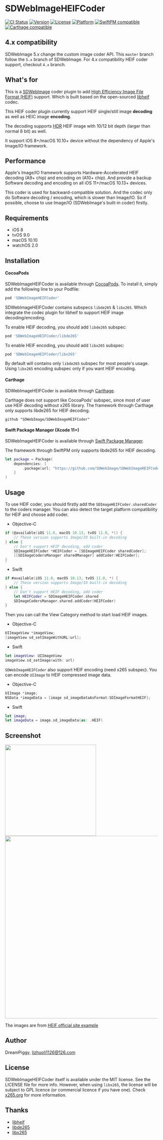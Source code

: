# SDWebImageHEIFCoder

[![CI Status](https://img.shields.io/travis/SDWebImage/SDWebImageHEIFCoder.svg?style=flat)](https://travis-ci.org/SDWebImage/SDWebImageHEIFCoder)
[![Version](https://img.shields.io/cocoapods/v/SDWebImageHEIFCoder.svg?style=flat)](https://cocoapods.org/pods/SDWebImageHEIFCoder)
[![License](https://img.shields.io/cocoapods/l/SDWebImageHEIFCoder.svg?style=flat)](https://cocoapods.org/pods/SDWebImageHEIFCoder)
[![Platform](https://img.shields.io/cocoapods/p/SDWebImageHEIFCoder.svg?style=flat)](https://cocoapods.org/pods/SDWebImageHEIFCoder)
[![SwiftPM compatible](https://img.shields.io/badge/SwiftPM-compatible-brightgreen.svg?style=flat)](https://swift.org/package-manager/)
[![Carthage compatible](https://img.shields.io/badge/Carthage-compatible-4BC51D.svg?style=flat)](https://github.com/SDWebImage/SDWebImageHEIFCoder)

## 4.x compatibility

SDWebImage 5.x change the custom image coder API. This `master` branch follow the `5.x` branch of SDWebImage. For 4.x compatibility HEIF coder support, checkout `4.x` branch.

## What's for

This is a [SDWebImage](https://github.com/rs/SDWebImage) coder plugin to add [High Efficiency Image File Format (HEIF)](http://nokiatech.github.io/heif/index.html) support. Which is built based on the open-sourced [libheif](https://github.com/strukturag/libheif) codec.

This HEIF coder plugin currently support HEIF single/still image **decoding** as well as HEIC image **encoding**.

The decoding supports [HDR](https://en.wikipedia.org/wiki/High-dynamic-range_imaging) HEIF image with 10/12 bit depth (larger than normal 8 bit) as well.

It support iOS 8+/macOS 10.10+ device without the dependency of Apple's Image/IO framework.

## Performance

Apple's Image/IO framework supports Hardware-Accelerated HEIF decoding (A9+ chip) and encoding on (A10+ chip). And provide a backup Software decoding and encoding on all iOS 11+/macOS 10.13+ devices.

This coder is used for backward-compatible solution. And the codec only do Software decoding / encoding, which is slower than Image/IO. So if possible, choose to use Image/IO (SDWebImage's built-in coder) firstly.

## Requirements

+ iOS 8
+ tvOS 9.0
+ macOS 10.10
+ watchOS 2.0

## Installation

#### CocoaPods
SDWebImageHEIFCoder is available through [CocoaPods](https://cocoapods.org). To install
it, simply add the following line to your Podfile:

```ruby
pod 'SDWebImageHEIFCoder'
```

SDWebImageHEIFCoder contains subspecs `libde265` & `libx265`. Which integrate the codec plugin for libheif to support HEIF image decoding/encoding.

To enable HEIF decoding, you should add `libde265` subspec:

```ruby
pod 'SDWebImageHEIFCoder/libde265'
```

To enable HEIF encoding, you should add `libx265` subspec:

```ruby
pod 'SDWebImageHEIFCoder/libx265'
```

By default will contains only `libde265` subspec for most people's usage. Using `libx265` encoding subspec only if you want HEIF encoding.

#### Carthage

SDWebImageHEIFCoder is available through [Carthage](https://github.com/Carthage/Carthage).

Carthage does not support like CocoaPods' subspec, since most of user use HEIF decoding without x265 library. The framework through Carthage only supports libde265 for HEIF decoding.

```
github "SDWebImage/SDWebImageHEIFCoder"
```

#### Swift Package Manager (Xcode 11+)

SDWebImageHEIFCoder is available through [Swift Package Manager](https://swift.org/package-manager).

The framework through SwiftPM only supports libde265 for HEIF decoding.

```swift
let package = Package(
    dependencies: [
        .package(url: "https://github.com/SDWebImage/SDWebImageHEIFCoder.git", from: "0.6")
    ]
)
```

## Usage

To use HEIF coder, you should firstly add the `SDImageHEIFCoder.sharedCoder` to the coders manager. You can also detect the target platform compatibility for HEIF and choose add coder.

+ Objective-C

```objective-c
if (@available(iOS 11.0, macOS 10.13, tvOS 11.0, *)) {
    // These version supports Image/IO built-in decoding
} else {
    // Don't support HEIF decoding, add coder
    SDImageHEIFCoder *HEIFCoder = [SDImageHEIFCoder sharedCoder];
    [[SDImageCodersManager sharedManager] addCoder:HEIFCoder];
}
```

+ Swift

```swift
if #available(iOS 11.0, macOS 10.13, tvOS 11.0, *) {
    // These version supports Image/IO built-in decoding
} else {
    // Don't support HEIF decoding, add coder
    let HEIFCoder = SDImageHEIFCoder.shared
    SDImageCodersManager.shared.addCoder(HEIFCoder)
}
```

Then you can call the View Category method to start load HEIF images.

+ Objective-C

```objective-c
UIImageView *imageView;
[imageView sd_setImageWithURL:url];
```

+ Swift

```swift
let imageView: UIImageView
imageView.sd_setImage(with: url)
```

`SDWebImageHEIFCoder` also support HEIF encoding (need x265 subspec). You can encode `UIImage` to HEIF compressed image data.

+ Objective-C

```objectivec
UIImage *image;
NSData *imageData = [image sd_imageDataAsFormat:SDImageFormatHEIF];
```

+ Swift

```swift
let image;
let imageData = image.sd_imageData(as: .HEIF)
```

## Screenshot

<img src="https://raw.githubusercontent.com/SDWebImage/SDWebImageHEIFCoder/master/Example/Screenshot/HEIFDemo.png" width="300" />
<img src="https://raw.githubusercontent.com/SDWebImage/SDWebImageHEIFCoder/master/Example/Screenshot/HEIFDemo-macOS.png" width="600" />

The images are from [HEIF official site example](http://nokiatech.github.io/heif/examples.html)

## Author

DreamPiggy, lizhuoli1126@126.com

## License

SDWebImageHEIFCoder itself is available under the MIT license. See the LICENSE file for more info.
However, when using `libx265`, the license will be subject to GPL licence (or commercial licence if you have one). Check [x265.org](http://x265.org/) for more information.

## Thanks

+ [libheif](https://github.com/strukturag/libheif)
+ [libde265](https://github.com/strukturag/libde265)
+ [libx265](https://bitbucket.org/multicoreware/x265)



